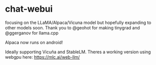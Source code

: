 # chat-webui
focusing on the LLaMA/Alpaca/Vicuna model but hopefully expanding to other models soon. Thank you to @geohot for making tinygrad and @ggerganov for llama.cpp

Alpaca now runs on android!

Ideally supporting Vicuña and StableLM. Theres a working version using webgpu here: https://mlc.ai/web-llm/
